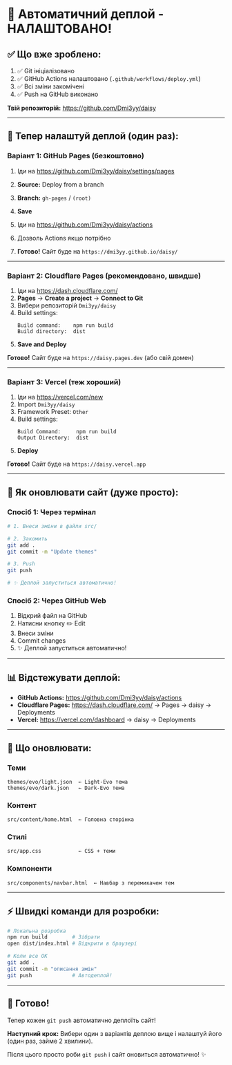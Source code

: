 # 🚀 Автоматичний деплой - НАЛАШТОВАНО!

## ✅ Що вже зроблено:

1. ✅ Git ініціалізовано
2. ✅ GitHub Actions налаштовано (`.github/workflows/deploy.yml`)
3. ✅ Всі зміни закомічені
4. ✅ Push на GitHub виконано

**Твій репозиторій:** https://github.com/Dmi3yy/daisy

---

## 🎯 Тепер налаштуй деплой (один раз):

### Варіант 1: GitHub Pages (безкоштовно)

1. Іди на https://github.com/Dmi3yy/daisy/settings/pages

2. **Source:** Deploy from a branch
3. **Branch:** `gh-pages` / `(root)`
4. **Save**

5. Іди на https://github.com/Dmi3yy/daisy/actions
6. Дозволь Actions якщо потрібно

7. **Готово!** Сайт буде на `https://dmi3yy.github.io/daisy/`

---

### Варіант 2: Cloudflare Pages (рекомендовано, швидше)

1. Іди на https://dash.cloudflare.com/
2. **Pages** → **Create a project** → **Connect to Git**
3. Вибери репозиторій `Dmi3yy/daisy`
4. Build settings:
   ```
   Build command:    npm run build
   Build directory:  dist
   ```
5. **Save and Deploy**

**Готово!** Сайт буде на `https://daisy.pages.dev` (або свій домен)

---

### Варіант 3: Vercel (теж хороший)

1. Іди на https://vercel.com/new
2. Import `Dmi3yy/daisy`
3. Framework Preset: `Other`
4. Build settings:
   ```
   Build Command:     npm run build
   Output Directory:  dist
   ```
5. **Deploy**

**Готово!** Сайт буде на `https://daisy.vercel.app`

---

## 🔄 Як оновлювати сайт (дуже просто):

### Спосіб 1: Через термінал
```bash
# 1. Внеси зміни в файли src/

# 2. Закомить
git add .
git commit -m "Update themes"

# 3. Push
git push

# ✨ Деплой запуститься автоматично!
```

### Спосіб 2: Через GitHub Web
1. Відкрий файл на GitHub
2. Натисни кнопку ✏️ Edit
3. Внеси зміни
4. Commit changes
5. ✨ Деплой запуститься автоматично!

---

## 📊 Відстежувати деплой:

- **GitHub Actions:** https://github.com/Dmi3yy/daisy/actions
- **Cloudflare Pages:** https://dash.cloudflare.com/ → Pages → daisy → Deployments
- **Vercel:** https://vercel.com/dashboard → daisy → Deployments

---

## 🎨 Що оновлювати:

### Теми
```
themes/evo/light.json  ← Light-Evo тема
themes/evo/dark.json   ← Dark-Evo тема
```

### Контент
```
src/content/home.html  ← Головна сторінка
```

### Стилі
```
src/app.css            ← CSS + теми
```

### Компоненти
```
src/components/navbar.html  ← Навбар з перемикачем тем
```

---

## ⚡ Швидкі команди для розробки:

```bash
# Локальна розробка
npm run build        # Зібрати
open dist/index.html # Відкрити в браузері

# Коли все ОК
git add .
git commit -m "описання змін"
git push             # Автодеплой!
```

---

## 🎉 Готово!

Тепер кожен `git push` автоматично деплоїть сайт! 

**Наступний крок:** Вибери один з варіантів деплою вище і налаштуй його (один раз, займе 2 хвилини).

Після цього просто роби `git push` і сайт оновиться автоматично! ✨

